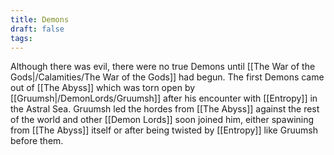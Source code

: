 ```yaml
---
title: Demons
draft: false
tags:
---
```

 Although there was evil, there were no true Demons until [[The War of the Gods|/Calamities/The War of the Gods]] had begun. The first Demons came out of [[The Abyss]] which was torn open by [[Gruumsh|/DemonLords/Gruumsh]] after his encounter with [[Entropy]] in the Astral Sea. Gruumsh led the hordes from [[The Abyss]] against the rest of the world and other [[Demon Lords]] soon joined him, either spawining from [[The Abyss]] itself or after being twisted by [[Entropy]] like Gruumsh before them. 